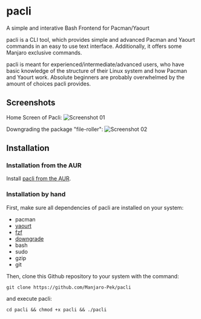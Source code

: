 # pacli
A simple and interative Bash Frontend for Pacman/Yaourt

pacli is a CLI tool, which provides simple and advanced Pacman and Yaourt commands in an easy to use text interface. Additionally, it offers some Manjaro exclusive commands.

pacli is meant for experienced/intermediate/advanced users, who have basic knowledge of the structure of their Linux system and how Pacman and Yaourt work. Absolute beginners are probably overwhelmed by the amount of choices pacli provides.


## Screenshots

Home Screen of Pacli:
![Screenshot 01](http://i.imgur.com/eqXZWrC.png)

Downgrading the package "file-roller":
![Screenshot 02](http://i.imgur.com/kKzqbSl.png)


## Installation

### Installation from the AUR
Install [pacli from the AUR](https://aur.archlinux.org/packages/pacli/).

### Installation by hand
First, make sure all dependencies of pacli are installed on your system:
- pacman
- [yaourt](https://wiki.archlinux.org/index.php/Yaourt)
- [fzf](https://aur.archlinux.org/packages/fzf/)
- [downgrade](https://aur.archlinux.org/packages/downgrade/)
- bash
- sudo
- gzip
- git

Then, clone this Github repository to your system with the command:
```
git clone https://github.com/Manjaro-Pek/pacli
```
and execute pacli:
```
cd pacli && chmod +x pacli && ./pacli
```
